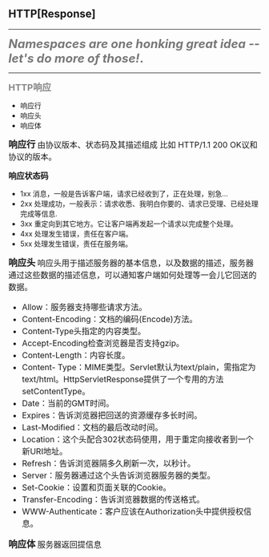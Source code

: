 ## HTTP[Response]
----
<font size=5 color="#797979">

__*Namespaces are one honking great idea -- let's do more of those!*.__
</font>


----
<font size=4 color="#888"> __HTTP响应__</font>

+ 响应行
+ 响应头
+ 响应体

<font size=4> __响应行__</font>
<font size=3>由协议版本、状态码及其描述组成 比如 HTTP/1.1 200 OK议和协议的版本。</font>

<font size=3> __响应状态码__</font>
+ 1xx 消息，一般是告诉客户端，请求已经收到了，正在处理，别急...
+ 2xx 处理成功，一般表示：请求收悉、我明白你要的、请求已受理、已经处理完成等信息.
+ 3xx 重定向到其它地方。它让客户端再发起一个请求以完成整个处理。
+ 4xx 处理发生错误，责任在客户端。
+ 5xx 处理发生错误，责任在服务端。

<font size=4> __响应头__</font>
<font size=3>
响应头用于描述服务器的基本信息，以及数据的描述，服务器通过这些数据的描述信息，可以通知客户端如何处理等一会儿它回送的数据。

+ Allow：服务器支持哪些请求方法。
+ Content-Encoding：文档的编码(Encode)方法。
+ Content-Type头指定的内容类型。
+ Accept-Encoding检查浏览器是否支持gzip。
+ Content-Length：内容长度。
+ Content- Type：MIME类型。Servlet默认为text/plain，需指定为text/html。HttpServletResponse提供了一个专用的方法setContentType。
+ Date：当前的GMT时间。
+ Expires：告诉浏览器把回送的资源缓存多长时间。
+ Last-Modified：文档的最后改动时间。
+ Location：这个头配合302状态码使用，用于重定向接收者到一个新URI地址。
+ Refresh：告诉浏览器隔多久刷新一次，以秒计。
+ Server：服务器通过这个头告诉浏览器服务器的类型。
+ Set-Cookie：设置和页面关联的Cookie。
+ Transfer-Encoding：告诉浏览器数据的传送格式。
+ WWW-Authenticate：客户应该在Authorization头中提供授权信息。
</font>

<font size=4> __响应体__</font>
<font size=3>
服务器返回提信息
</font>


